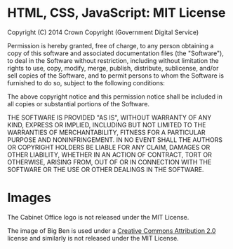 # HTML, CSS, JavaScript: MIT License

Copyright (C) 2014 Crown Copyright (Government Digital Service)

Permission is hereby granted, free of charge, to any person obtaining a copy of
this software and associated documentation files (the "Software"), to deal in
the Software without restriction, including without limitation the rights to
use, copy, modify, merge, publish, distribute, sublicense, and/or sell copies
of the Software, and to permit persons to whom the Software is furnished to do
so, subject to the following conditions:

The above copyright notice and this permission notice shall be included in all
copies or substantial portions of the Software.

THE SOFTWARE IS PROVIDED "AS IS", WITHOUT WARRANTY OF ANY KIND, EXPRESS OR
IMPLIED, INCLUDING BUT NOT LIMITED TO THE WARRANTIES OF MERCHANTABILITY,
FITNESS FOR A PARTICULAR PURPOSE AND NONINFRINGEMENT. IN NO EVENT SHALL THE
AUTHORS OR COPYRIGHT HOLDERS BE LIABLE FOR ANY CLAIM, DAMAGES OR OTHER
LIABILITY, WHETHER IN AN ACTION OF CONTRACT, TORT OR OTHERWISE, ARISING FROM,
OUT OF OR IN CONNECTION WITH THE SOFTWARE OR THE USE OR OTHER DEALINGS IN THE
SOFTWARE.

# Images

The Cabinet Office logo is not released under the MIT License.

The image of Big Ben is used under a [Creative Commons Attribution 2.0][cc-by]
license and similarly is not released under the MIT License.

[cc-by]: https://creativecommons.org/licenses/by/2.0/
